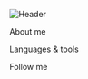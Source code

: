 ![Header](https://github.com/sukhominskiy/sukhominskiy/blob/main/assets/pixel-animation.gif)

About me

Languages & tools

Follow me
